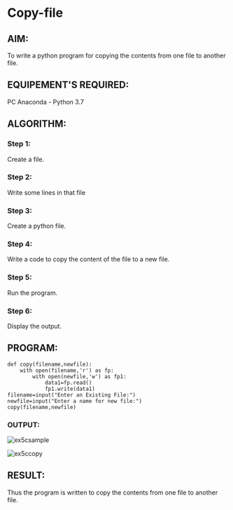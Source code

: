 # Copy-file
## AIM:
To write a python program for copying the contents from one file to another file.
## EQUIPEMENT'S REQUIRED: 
PC
Anaconda - Python 3.7
## ALGORITHM: 
### Step 1:
Create a file.
### Step 2: 
Write some lines in that file
### Step 3: 
Create a python file.
### Step 4:  
Write a code to copy the content of the file to a new file.
### Step 5: 
Run the program.
### Step 6: 
Display the output.
## PROGRAM:
```
def copy(filename,newfile):
    with open(filename,'r') as fp:
        with open(newfile,'w') as fp1:
            data1=fp.read()
            fp1.write(data1)
filename=input("Enter an Existing File:")
newfile=input("Enter a name for new file:")
copy(filename,newfile)
```
### OUTPUT:
![ex5csample](https://github.com/GnanendranN/copy-file/assets/138955207/9cc44af7-feba-43de-b202-d235f55102b3)

![ex5ccopy](https://github.com/GnanendranN/copy-file/assets/138955207/0320932a-e38b-4120-88c0-8ab2751a0a59)


## RESULT:
Thus the program is written to copy the contents from one file to another file.
